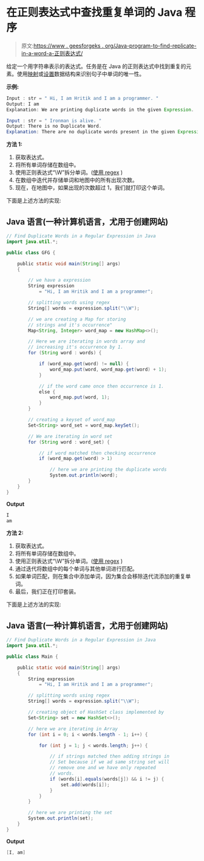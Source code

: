 # 在正则表达式中查找重复单词的 Java 程序

> 原文:[https://www . geesforgeks . org/Java-program-to-find-replicate-in-a-word-a-正则表达式/](https://www.geeksforgeeks.org/java-program-to-find-duplicate-words-in-a-regular-expression/)

给定一个用字符串表示的表达式。任务是在 Java 的正则表达式中找到重复的元素。使用[映射](https://www.geeksforgeeks.org/map-interface-java-examples/)或[设置](https://www.geeksforgeeks.org/set-in-java/)数据结构来识别句子中单词的唯一性。

**示例:**

```java
Input : str = " Hi, I am Hritik and I am a programmer. "
Output: I am
Explanation: We are printing duplicate words in the given Expression.

Input : str = " Ironman is alive. "
Output: There is no Duplicate Word.
Explanation: There are no duplicate words present in the given Expression.

```

**方法 1:**

1.  获取表达式。
2.  将所有单词存储在数组中。
3.  使用正则表达式“\\W”拆分单词。([使用 regex](https://www.geeksforgeeks.org/regular-expressions-in-java/) )
4.  在数组中迭代并存储单词和地图中的所有出现次数。
5.  现在，在地图中，如果出现的次数超过 1，我们就打印这个单词。

下面是上述方法的实现:

## Java 语言(一种计算机语言，尤用于创建网站)

```java
// Find Duplicate Words in a Regular Expression in Java
import java.util.*;

public class GFG {

    public static void main(String[] args)
    {

        // we have a expression
        String expression
            = "Hi, I am Hritik and I am a programmer";

        // splitting words using regex
        String[] words = expression.split("\\W");

        // we are creating a Map for storing
        // strings and it's occurrence"
        Map<String, Integer> word_map = new HashMap<>();

        // Here we are iterating in words array and
        // increasing it's occurrence by 1.
        for (String word : words) {

            if (word_map.get(word) != null) {
                word_map.put(word, word_map.get(word) + 1);
            }

            // if the word came once then occurrence is 1.
            else {
                word_map.put(word, 1);
            }
        }

        // creating a keyset of word_map
        Set<String> word_set = word_map.keySet();

        // We are iterating in word set
        for (String word : word_set) {

            // if word matched then checking occurrence
            if (word_map.get(word) > 1)

                // here we are printing the duplicate words
                System.out.println(word);
        }
    }
}
```

**Output**

```java
I
am
```

**方法 2:**

1.  获取表达式。
2.  将所有单词存储在数组中。
3.  使用正则表达式“\\W”拆分单词。([使用 regex](https://www.geeksforgeeks.org/regular-expressions-in-java/) )
4.  通过迭代将数组中的每个单词与其他单词进行匹配。
5.  如果单词匹配，则在集合中添加单词，因为集合会移除迭代流添加的重复单词。
6.  最后，我们正在打印套装。

下面是上述方法的实现:

## Java 语言(一种计算机语言，尤用于创建网站)

```java
// Find Duplicate Words in a Regular Expression in Java
import java.util.*;

public class Main {

    public static void main(String[] args)
    {
        String expression
            = "Hi, I am Hritik and I am a programmer";

        // splitting words using regex
        String[] words = expression.split("\\W");

        // creating object of HashSet class implemented by
        Set<String> set = new HashSet<>();

        // here we are iterating in Array
        for (int i = 0; i < words.length - 1; i++) {

            for (int j = 1; j < words.length; j++) {

                // if strings matched then adding strings in
                // Set because if we ad same string set will
                // remove one and we have only repeated
                // words.
                if (words[i].equals(words[j]) && i != j) {
                    set.add(words[i]);
                }
            }
        }

        // here we are printing the set
        System.out.println(set);
    }
}
```

**Output**

```java
[I, am]
```